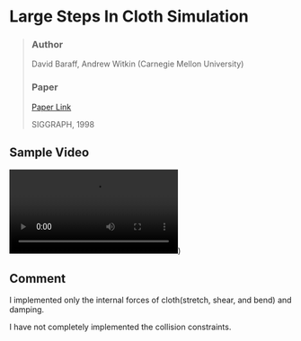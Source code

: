 # Large Steps In Cloth Simulation

> ### Author 
> David Baraff, Andrew Witkin (Carnegie Mellon University)
>
> ### Paper
>
> [Paper Link](https://dl.acm.org/doi/pdf/10.1145/280814.280821)
>
> SIGGRAPH, 1998

## Sample Video

![Cloth Sample Internal Force Sample](https://github.com/yeduk3/LargeStepsInClothSimulation/tree/main/example.mov)) 

## Comment

I implemented only the internal forces of cloth(stretch, shear, and bend) and damping.

I have not completely implemented the collision constraints.


